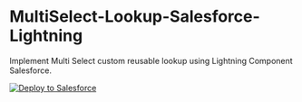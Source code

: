 # MultiSelect-Lookup-Salesforce-Lightning
Implement Multi Select custom reusable lookup using Lightning Component Salesforce.

<a href="https://githubsfdeploy.herokuapp.com/?owner=amitastreait&repo=MultiSelect-Lookup-Salesforce-Lightning">
  <img alt="Deploy to Salesforce"
       src="https://raw.githubusercontent.com/afawcett/githubsfdeploy/master/src/main/webapp/resources/img/deploy.png">
</a>
